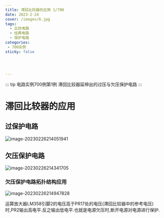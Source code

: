 ```yaml
---
title: 滞回比较器的应用 1/700
date: 2023-2-24
cover: /images/6.jpg
tags:
  - 比较电路
  - 经典电路
  - 保护电路
categories:
 - 700实例
sticky: false




---
```


::: tip 电路实例700例第1例
滞回比较器延伸出的过压与欠压保护电路
:::
<!-- more -->

# 滞回比较器的应用

## 过保护电路

![image-20230226214051941](https://778b-1317013106.cos.ap-nanjing.myqcloud.com/img/image-20230226214051941.png)

## 欠压保护电路

![image-20230226214341705](https://778b-1317013106.cos.ap-nanjing.myqcloud.com/img/image-20230226214341705.png)

### 欠压保护电路拓扑结构应用

![image-20230226214947828](https://778b-1317013106.cos.ap-nanjing.myqcloud.com/img/image-20230226214947828.png)

运算放大器LM358引脚2的电压高于PR17处的电压(滞回比较器中的参考电压)时,PR2输出高电平.反之输出低电平.也就是电源欠压时,断开电源对电源进行保护.